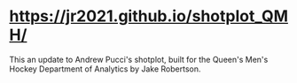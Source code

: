 # https://jr2021.github.io/shotplot_QMH/

This an update to Andrew Pucci's shotplot, built for the Queen's Men's Hockey Department of Analytics by Jake Robertson.

